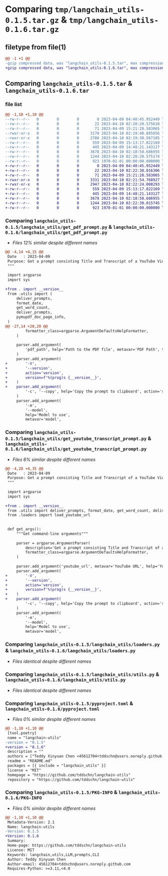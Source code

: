 # Comparing `tmp/langchain_utils-0.1.5.tar.gz` & `tmp/langchain_utils-0.1.6.tar.gz`

## filetype from file(1)

```diff
@@ -1 +1 @@
-gzip compressed data, was "langchain_utils-0.1.5.tar", max compression
+gzip compressed data, was "langchain_utils-0.1.6.tar", max compression
```

## Comparing `langchain_utils-0.1.5.tar` & `langchain_utils-0.1.6.tar`

### file list

```diff
@@ -1,10 +1,10 @@
--rw-r--r--   0        0        0        0 2023-04-09 04:40:45.952449 langchain_utils-0.1.5/README.md
--rw-r--r--   0        0        0       22 2023-04-10 02:20:20.575610 langchain_utils-0.1.5/langchain_utils/__init__.py
--rw-r--r--   0        0        0       71 2023-04-09 15:21:28.583065 langchain_utils-0.1.5/langchain_utils/config.py
--rwxr-xr-x   0        0        0     3170 2023-04-10 02:19:48.885856 langchain_utils-0.1.5/langchain_utils/get_pdf_prompt.py
--rwxr-xr-x   0        0        0     2786 2023-04-10 02:19:30.567185 langchain_utils-0.1.5/langchain_utils/get_youtube_transcript_prompt.py
--rw-r--r--   0        0        0      559 2023-04-09 15:13:17.822169 langchain_utils-0.1.5/langchain_utils/loaders.py
--rw-r--r--   0        0        0      445 2023-04-09 14:48:21.143127 langchain_utils-0.1.5/langchain_utils/prompts.py
--rw-r--r--   0        0        0     3678 2023-04-10 02:18:58.686955 langchain_utils-0.1.5/langchain_utils/utils.py
--rw-r--r--   0        0        0     1244 2023-04-10 02:20:20.575174 langchain_utils-0.1.5/pyproject.toml
--rw-r--r--   0        0        0      923 1970-01-01 00:00:00.000000 langchain_utils-0.1.5/PKG-INFO
+-rw-r--r--   0        0        0        0 2023-04-09 04:40:45.952449 langchain_utils-0.1.6/README.md
+-rw-r--r--   0        0        0       22 2023-04-10 02:22:30.016306 langchain_utils-0.1.6/langchain_utils/__init__.py
+-rw-r--r--   0        0        0       71 2023-04-09 15:21:28.583065 langchain_utils-0.1.6/langchain_utils/config.py
+-rwxr-xr-x   0        0        0     3331 2023-04-10 02:21:54.768927 langchain_utils-0.1.6/langchain_utils/get_pdf_prompt.py
+-rwxr-xr-x   0        0        0     2947 2023-04-10 02:22:24.008293 langchain_utils-0.1.6/langchain_utils/get_youtube_transcript_prompt.py
+-rw-r--r--   0        0        0      559 2023-04-09 15:13:17.822169 langchain_utils-0.1.6/langchain_utils/loaders.py
+-rw-r--r--   0        0        0      445 2023-04-09 14:48:21.143127 langchain_utils-0.1.6/langchain_utils/prompts.py
+-rw-r--r--   0        0        0     3678 2023-04-10 02:18:58.686955 langchain_utils-0.1.6/langchain_utils/utils.py
+-rw-r--r--   0        0        0     1244 2023-04-10 02:22:30.015745 langchain_utils-0.1.6/pyproject.toml
+-rw-r--r--   0        0        0      923 1970-01-01 00:00:00.000000 langchain_utils-0.1.6/PKG-INFO
```

### Comparing `langchain_utils-0.1.5/langchain_utils/get_pdf_prompt.py` & `langchain_utils-0.1.6/langchain_utils/get_pdf_prompt.py`

 * *Files 12% similar despite different names*

```diff
@@ -4,14 +4,15 @@
 Date   : 2023-04-09
 Purpose: Get a prompt consisting Title and Transcript of a YouTube Video
 """
 
 import argparse
 import sys
 
+from . import __version__
 from .utils import (
     deliver_prompts,
     format_date,
     get_word_count,
     deliver_prompts,
     pymupdf_doc_page_info,
 )
@@ -27,14 +28,20 @@
         formatter_class=argparse.ArgumentDefaultsHelpFormatter,
     )
 
     parser.add_argument(
         'pdf_path', help='Path to the PDF file', metavar='PDF Path', type=str
     )
     parser.add_argument(
+        '-V',
+        '--version',
+        action='version',
+        version=f'%(prog)s {__version__}',
+    )
+    parser.add_argument(
         '-c', '--copy', help='Copy the prompt to clipboard', action='store_true'
     )
     parser.add_argument(
         '-m',
         '--model',
         help='Model to use',
         metavar='model',
```

### Comparing `langchain_utils-0.1.5/langchain_utils/get_youtube_transcript_prompt.py` & `langchain_utils-0.1.6/langchain_utils/get_youtube_transcript_prompt.py`

 * *Files 6% similar despite different names*

```diff
@@ -4,28 +4,35 @@
 Date   : 2023-04-09
 Purpose: Get a prompt consisting Title and Transcript of a YouTube Video
 """
 
 import argparse
 import sys
 
+from . import __version__
 from .utils import deliver_prompts, format_date, get_word_count, deliver_prompts
 from .loaders import load_youtube_url
 
 
 def get_args():
     """Get command-line arguments"""
 
     parser = argparse.ArgumentParser(
         description='Get a prompt consisting Title and Transcript of a YouTube Video',
         formatter_class=argparse.ArgumentDefaultsHelpFormatter,
     )
 
     parser.add_argument('youtube_url', metavar='YouTube URL', help='YouTube URL')
     parser.add_argument(
+        '-V',
+        '--version',
+        action='version',
+        version=f'%(prog)s {__version__}',
+    )
+    parser.add_argument(
         '-c', '--copy', help='Copy the prompt to clipboard', action='store_true'
     )
     parser.add_argument(
         '-m',
         '--model',
         help='Model to use',
         metavar='model',
```

### Comparing `langchain_utils-0.1.5/langchain_utils/loaders.py` & `langchain_utils-0.1.6/langchain_utils/loaders.py`

 * *Files identical despite different names*

### Comparing `langchain_utils-0.1.5/langchain_utils/utils.py` & `langchain_utils-0.1.6/langchain_utils/utils.py`

 * *Files identical despite different names*

### Comparing `langchain_utils-0.1.5/pyproject.toml` & `langchain_utils-0.1.6/pyproject.toml`

 * *Files 0% similar despite different names*

```diff
@@ -1,10 +1,10 @@
 [tool.poetry]
 name = "langchain-utils"
-version = "0.1.5"
+version = "0.1.6"
 description = ""
 authors = ["Teddy Xinyuan Chen <45612704+tddschn@users.noreply.github.com>"]
 readme = "README.md"
 packages = [{ include = "langchain_utils" }]
 license = "MIT"
 homepage = "https://github.com/tddschn/langchain-utils"
 repository = "https://github.com/tddschn/langchain-utils"
```

### Comparing `langchain_utils-0.1.5/PKG-INFO` & `langchain_utils-0.1.6/PKG-INFO`

 * *Files 0% similar despite different names*

```diff
@@ -1,10 +1,10 @@
 Metadata-Version: 2.1
 Name: langchain-utils
-Version: 0.1.5
+Version: 0.1.6
 Summary: 
 Home-page: https://github.com/tddschn/langchain-utils
 License: MIT
 Keywords: langchain,utils,LLM,prompts,CLI
 Author: Teddy Xinyuan Chen
 Author-email: 45612704+tddschn@users.noreply.github.com
 Requires-Python: >=3.11,<4.0
```

